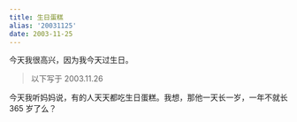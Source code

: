 ```yaml
---
title: 生日蛋糕
alias: '20031125'
date: 2003-11-25
---
```


今天我很高兴，因为我今天过生日。

> 以下写于 2003.11.26

今天我听妈妈说，有的人天天都吃生日蛋糕。我想，那他一天长一岁，一年不就长 365 岁了么？
